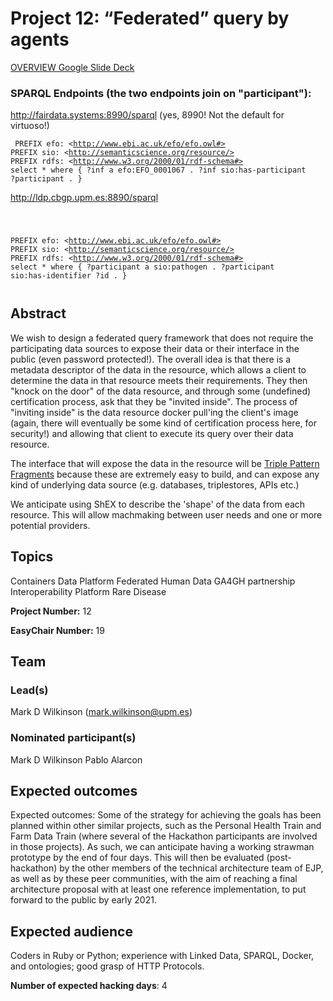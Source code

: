 # Project 12: “Federated” query by agents

[OVERVIEW Google Slide Deck](https://docs.google.com/presentation/d/1SKxtUceSBcfwzozCJn0HN4jqHLtO1c8_TaF5ZqrtzCY/edit?usp=sharing)

### SPARQL Endpoints (the two endpoints join on "participant"):

http://fairdata.systems:8990/sparql  (yes, 8990!  Not the default for virtuoso!)

<code><pre>
     PREFIX efo: \<http://www.ebi.ac.uk/efo/efo.owl#>
     PREFIX sio: \<http://semanticscience.org/resource/>
     PREFIX rdfs: \<http://www.w3.org/2000/01/rdf-schema#>
     select *
     where {
      ?inf a efo:EFO_0001067 .
      ?inf sio:has-participant ?participant .
     }
</pre></code>



http://ldp.cbgp.upm.es:8890/sparql

<code><pre>

PREFIX efo: \<http://www.ebi.ac.uk/efo/efo.owl#>
PREFIX sio: \<http://semanticscience.org/resource/>
PREFIX rdfs: \<http://www.w3.org/2000/01/rdf-schema#>
select *
where {
       ?participant a sio:pathogen .
       ?participant sio:has-identifier ?id .
}
</pre></code>

## Abstract

We wish to design a federated query framework that does not require the participating data sources to expose their data or their interface in the public (even password protected!).  The overall idea is that there is a metadata descriptor of the data in the resource, which allows a client to determine the data in that resource meets their requirements.  They then "knock on the door" of the data resource, and through some (undefined) certification process, ask that they be "invited inside".  The process of "inviting inside" is the data resource docker pull'ing the client's image (again, there will eventually be some kind of certification process here, for security!) and allowing that client to execute its query over their data resource.

The interface that will expose the data in the resource will be [Triple Pattern Fragments](https://linkeddatafragments.org/specification/triple-pattern-fragments/) because these are extremely easy to build, and can expose any kind of underlying data source (e.g. databases, triplestores, APIs etc.)

We anticipate using ShEX to describe the 'shape' of the data from each resource.  This will allow machmaking between user needs and one or more potential providers.


## Topics

Containers
 Data Platform
 Federated Human Data
 GA4GH partnership
 Interoperability Platform
 Rare Disease

**Project Number:** 12



**EasyChair Number:** 19

## Team

### Lead(s)

Mark D Wilkinson (mark.wilkinson@upm.es)

### Nominated participant(s)

Mark D Wilkinson
 Pablo Alarcon

## Expected outcomes

Expected outcomes: Some of the strategy for achieving the goals has been planned within other similar projects, such as the Personal Health Train and Farm Data Train (where several of the Hackathon participants are involved in those projects). As such, we can anticipate having a working strawman prototype by the end of four days. This will then be evaluated (post-hackathon) by the other members of the technical architecture team of EJP, as well as by these peer communities, with the aim of reaching a final architecture proposal with at least one reference implementation, to put forward to the public by early 2021.

## Expected audience

Coders in Ruby or Python; experience with Linked Data, SPARQL, Docker, and ontologies; good grasp of HTTP Protocols.

**Number of expected hacking days**: 4

